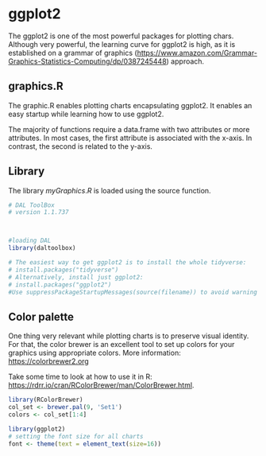 #  ggplot2
The ggplot2 is one of the most powerful packages for plotting chars.
Although very powerful, the learning curve for ggplot2 is high, as it is established on a grammar of graphics (https://www.amazon.com/Grammar-Graphics-Statistics-Computing/dp/0387245448) approach.

## graphics.R

The graphic.R enables plotting charts encapsulating ggplot2.
It enables an easy startup while learning how to use ggplot2. 

The majority of functions require a data.frame with two attributes or more attributes. In most cases, the first attribute is associated with the x-axis. In contrast, the second is related to the y-axis.

## Library
The library $myGraphics.R$ is loaded using the source function. 


```r
# DAL ToolBox
# version 1.1.737



#loading DAL
library(daltoolbox) 

# The easiest way to get ggplot2 is to install the whole tidyverse:
# install.packages("tidyverse")
# Alternatively, install just ggplot2:
# install.packages("ggplot2")
#Use suppressPackageStartupMessages(source(filename)) to avoid warning messages
```

## Color palette

One thing very relevant while plotting charts is to preserve visual identity. 
For that, the color brewer is an excellent tool to set up colors for your graphics using appropriate colors.
More information: https://colorbrewer2.org

Take some time to look at how to use it in R: https://rdrr.io/cran/RColorBrewer/man/ColorBrewer.html.


```r
library(RColorBrewer)
col_set <- brewer.pal(9, 'Set1')
colors <- col_set[1:4]
```


```r
library(ggplot2)
# setting the font size for all charts
font <- theme(text = element_text(size=16))
```

